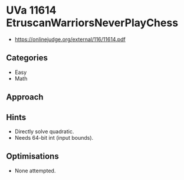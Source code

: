 # UVa 11614 EtruscanWarriorsNeverPlayChess

   * https://onlinejudge.org/external/116/11614.pdf

## Categories

   * Easy
   * Math

## Approach

## Hints

   * Directly solve quadratic.
   * Needs 64-bit int (input bounds).

## Optimisations

   * None attempted.
